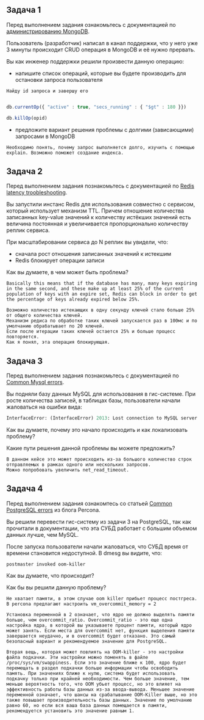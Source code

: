 ## Задача 1

Перед выполнением задания ознакомьтесь с документацией по [администрированию MongoDB](https://docs.mongodb.com/manual/administration/).

Пользователь (разработчик) написал в канал поддержки, что у него уже 3 минуты происходит CRUD операция в MongoDB и её
нужно прервать.

Вы как инженер поддержки решили произвести данную операцию:
- напишите список операций, которые вы будете производить для остановки запроса пользователя


```text
Найду id запроса и завершу его
```

```js

db.currentOp({ "active" : true, "secs_running" : { "$gt" : 180 }})

db.killOp(opid)

```

- предложите вариант решения проблемы с долгими (зависающими) запросами в MongoDB

```text
Необходимо понять, почему запрос выполняется долго, изучить с помощью explain. Возможно поможет создание индекса.
```


## Задача 2

Перед выполнением задания познакомьтесь с документацией по [Redis latency troobleshooting](https://redis.io/topics/latency).

Вы запустили инстанс Redis для использования совместно с сервисом, который использует механизм TTL.
Причем отношение количества записанных key-value значений к количеству истёкших значений есть величина постоянная и
увеличивается пропорционально количеству реплик сервиса.

При масштабировании сервиса до N реплик вы увидели, что:
- сначала рост отношения записанных значений к истекшим
- Redis блокирует операции записи

Как вы думаете, в чем может быть проблема?

```text
Basically this means that if the database has many, many keys expiring in the same second, and these make up at least 25% of the current population of keys with an expire set, Redis can block in order to get the percentage of keys already expired below 25%.

Возможно количество истекающих в одну секунду ключей стало больше 25% от общего количества ключей. 
Механизм редиса по обработке таких ключей запускается раз в 100мс и по умолчанию обрабатывает по 20 ключей. 
Если после итерации таких ключей остается 25% и больше процесс повторяется.
Как я понял, эта операция блокирующая.
```

## Задача 3

Перед выполнением задания познакомьтесь с документацией по [Common Mysql errors](https://dev.mysql.com/doc/refman/8.0/en/common-errors.html).

Вы подняли базу данных MySQL для использования в гис-системе. При росте количества записей, в таблицах базы,
пользователи начали жаловаться на ошибки вида:
```python
InterfaceError: (InterfaceError) 2013: Lost connection to MySQL server during query u'SELECT..... '
```

Как вы думаете, почему это начало происходить и как локализовать проблему?

Какие пути решения данной проблемы вы можете предложить?

```text
В данном кейсе это может происходить из-за большого количество строк отправляемых в рамках одного или нескольких запросов.
Можно попробовать увеличить net_read_timeout.
```

## Задача 4

Перед выполнением задания ознакомтесь со статьей [Common PostgreSQL errors](https://www.percona.com/blog/2020/06/05/10-common-postgresql-errors/) из блога Percona.

Вы решили перевести гис-систему из задачи 3 на PostgreSQL, так как прочитали в документации, что эта СУБД работает с
большим объемом данных лучше, чем MySQL.

После запуска пользователи начали жаловаться, что СУБД время от времени становится недоступной. В dmesg вы видите, что:

`postmaster invoked oom-killer`

Как вы думаете, что происходит?

Как бы вы решили данную проблему?

```text
Не хватает памяти, в этом случае oom killer прибьет процесс постгреса. 
В percona предлагают настроить vm_overcommit_memory = 2

Установка переменной в 2 означает, что ядро не должно выделять памяти больше, чем overcommit_ratio. Overcommit_ratio - это еще одна настройка ядра, в которой вы указываете процент памяти, который ядро может занять. Если места для overcommit нет, функция выделения памяти завершается неудачно, и в overcommit будет отказано. Это самый безопасный вариант и рекомендуемое значение для PostgreSQL.

Вторая вещь, которая может повлиять на OOM-killer - это настройки файла подкачки. Эти настройки можно поменять в файле /proc/sys/vm/swappiness. Если это значение ближе к 100, ядро будет перемещать в раздел подкачки больше информации чтобы освободить память. При значениях ближе к нулю, система будет использовать подкачку только при крайней необходимости. Чем больше значение, тем меньше вероятность того, что OOM убьет процесс, но это влияет на эффективность работы базы данных из-за ввода-вывода. Меньшее значение переменной означает, что шансы на срабатывание OOM-Killer выше, но это также повышает производительность базы данных. Значение по умолчанию равно 60, но если вся ваша база данных помещается в памяти, рекомендуется установить это значение равным 1.
```